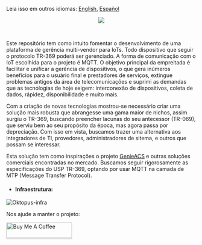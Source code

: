 <p>Leia isso em outros idiomas: <a href="README.en.md">English</a>, <a href="README.es.md">Español</a></p>
<p align="center">
<img src="https://user-images.githubusercontent.com/83298718/220207485-8c2aac78-95eb-4b43-b23e-c4bfa6cd30e6.png"/>
</p>
<br/>
<p>
Este repositório tem como intuito fomentar o desenvolvimento de uma plataforma de gerência multi-vendor para IoTs. Todo dispositivo que seguir o protocolo TR-369 poderá ser gerenciado. A forma de comunicação com o IoT escolhida para o projeto é MQTT. O objetivo principal da empreitada é facilitar e unificar a gerência de dispositivos, o que gera inúmeros benefícios para o usuário final e prestadores de serviços, extingue problemas antigos da área de telecomunicações e suprimi as demandas que as tecnologias de hoje exigem: interconexão de dispositivos, coleta de dados, rápidez, disponibilidade e muito mais.
</p>
<p>
Com a criação de novas tecnologias mostrou-se necessário criar uma solução mais robusta que abrangesse uma gama maior de nichos, assim surgiu o TR-369, buscando preencher lacunas do seu antecessor (TR-069), que serviu bem ao seu propósito da época, mas agora passa por depreciação. Com isso em vista, buscamos trazer uma alternativa aos integradores de TI, provedores, administradores de sitema, e outros que possam se interessar.
</p> 
<p>
Esta solução tem como inspirações o projeto <a href="https://github.com/genieacs/genieacs">GenieACS</a> e outras soluções comerciais encontradas no mercado. Buscamos seguir rigorosamente as especificações do USP TR-369, optando por usar MQTT na camada de MTP (Message Transfer Protocol).
</p>
<ul><li><h4>Infraestrutura:</h4></li></ul>

![Oktopus-infra](https://user-images.githubusercontent.com/83298718/222589707-58a8786d-d4b7-49c3-a014-e8f4ef95497e.png)

<p>Nos ajude a manter o projeto:</p>
<a href="https://www.buymeacoffee.com/leandrofars" target="_blank"><img src="https://www.buymeacoffee.com/assets/img/custom_images/orange_img.png" alt="Buy Me A Coffee" style="height: 41px !important;width: 174px !important;box-shadow: 0px 3px 2px 0px rgba(190, 190, 190, 0.5) !important;-webkit-box-shadow: 0px 3px 2px 0px rgba(190, 190, 190, 0.5) !important;" ></a>

